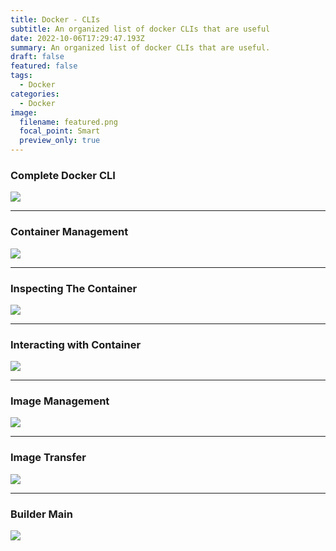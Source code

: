 ```yaml
---
title: Docker - CLIs
subtitle: An organized list of docker CLIs that are useful
date: 2022-10-06T17:29:47.193Z
summary: An organized list of docker CLIs that are useful.
draft: false
featured: false
tags:
  - Docker
categories:
  - Docker
image:
  filename: featured.png
  focal_point: Smart
  preview_only: true
---
```

### Complete Docker CLI

![](https://s3.us-west-2.amazonaws.com/secure.notion-static.com/68026909-c6e5-4e63-9ce2-fb043b2a29a9/Untitled.png?X-Amz-Algorithm=AWS4-HMAC-SHA256&X-Amz-Content-Sha256=UNSIGNED-PAYLOAD&X-Amz-Credential=AKIAT73L2G45EIPT3X45%2F20221006%2Fus-west-2%2Fs3%2Faws4_request&X-Amz-Date=20221006T173131Z&X-Amz-Expires=86400&X-Amz-Signature=23f1252dc4fd30c7372d6a7da023c6553c09a4cb31cc1225f276e9a2e4671fb4&X-Amz-SignedHeaders=host&response-content-disposition=filename%20%3D%22Untitled.png%22&x-id=GetObject)

- - -

### Container Management

![](https://s3.us-west-2.amazonaws.com/secure.notion-static.com/508b16a5-987d-4b84-86f0-9526e3f4c00b/Untitled.png?X-Amz-Algorithm=AWS4-HMAC-SHA256&X-Amz-Content-Sha256=UNSIGNED-PAYLOAD&X-Amz-Credential=AKIAT73L2G45EIPT3X45%2F20221006%2Fus-west-2%2Fs3%2Faws4_request&X-Amz-Date=20221006T173152Z&X-Amz-Expires=86400&X-Amz-Signature=d04fdd115570d899fb650e20c6710a228a81d281ef69362ebfac413042a70b9b&X-Amz-SignedHeaders=host&response-content-disposition=filename%20%3D%22Untitled.png%22&x-id=GetObject)

- - -

### **Inspecting The Container**

![](https://s3.us-west-2.amazonaws.com/secure.notion-static.com/3923809b-ff3c-42f5-a0e0-a055d80ff870/Untitled.png?X-Amz-Algorithm=AWS4-HMAC-SHA256&X-Amz-Content-Sha256=UNSIGNED-PAYLOAD&X-Amz-Credential=AKIAT73L2G45EIPT3X45%2F20221006%2Fus-west-2%2Fs3%2Faws4_request&X-Amz-Date=20221006T173216Z&X-Amz-Expires=86400&X-Amz-Signature=5bf91d3dfd9452d7ec5951b5921bf5b88632584463bb15c21eb64f82f3b0c3fe&X-Amz-SignedHeaders=host&response-content-disposition=filename%20%3D%22Untitled.png%22&x-id=GetObject)

- - -

### **Interacting with Container**

![](https://s3.us-west-2.amazonaws.com/secure.notion-static.com/2dbb0e16-7e9b-48f1-ad3b-abafce2dcbcf/Untitled.png?X-Amz-Algorithm=AWS4-HMAC-SHA256&X-Amz-Content-Sha256=UNSIGNED-PAYLOAD&X-Amz-Credential=AKIAT73L2G45EIPT3X45%2F20221006%2Fus-west-2%2Fs3%2Faws4_request&X-Amz-Date=20221006T173231Z&X-Amz-Expires=86400&X-Amz-Signature=2a3587d064d141a805b5d1a7d96c4d1ea81c645a95328ed5cc85311eda0e21e2&X-Amz-SignedHeaders=host&response-content-disposition=filename%20%3D%22Untitled.png%22&x-id=GetObject)

- - -

### **Image Management**

![](https://s3.us-west-2.amazonaws.com/secure.notion-static.com/d9be5a36-e5e3-40aa-9c7c-cd8d58ceb18e/Untitled.png?X-Amz-Algorithm=AWS4-HMAC-SHA256&X-Amz-Content-Sha256=UNSIGNED-PAYLOAD&X-Amz-Credential=AKIAT73L2G45EIPT3X45%2F20221006%2Fus-west-2%2Fs3%2Faws4_request&X-Amz-Date=20221006T173247Z&X-Amz-Expires=86400&X-Amz-Signature=896935809e938fa77cc814061d4e837a463de8c62ce0a4caef5e3b328af1828a&X-Amz-SignedHeaders=host&response-content-disposition=filename%20%3D%22Untitled.png%22&x-id=GetObject)

- - -

### Image Transfer

![](https://s3.us-west-2.amazonaws.com/secure.notion-static.com/75bff3bb-1768-4108-9657-7175b99f2e1a/Untitled.png?X-Amz-Algorithm=AWS4-HMAC-SHA256&X-Amz-Content-Sha256=UNSIGNED-PAYLOAD&X-Amz-Credential=AKIAT73L2G45EIPT3X45%2F20221006%2Fus-west-2%2Fs3%2Faws4_request&X-Amz-Date=20221006T173301Z&X-Amz-Expires=86400&X-Amz-Signature=8f4b5e867c25e6d27fe76f862a0e89f91b33cc4f733985f68728dae6b93bb3ba&X-Amz-SignedHeaders=host&response-content-disposition=filename%20%3D%22Untitled.png%22&x-id=GetObject)

- - -

### **Builder Main**

![](https://s3.us-west-2.amazonaws.com/secure.notion-static.com/11671f7b-fad2-4fd9-8f1a-1208e29c3cf5/Untitled.png?X-Amz-Algorithm=AWS4-HMAC-SHA256&X-Amz-Content-Sha256=UNSIGNED-PAYLOAD&X-Amz-Credential=AKIAT73L2G45EIPT3X45%2F20221006%2Fus-west-2%2Fs3%2Faws4_request&X-Amz-Date=20221006T173316Z&X-Amz-Expires=86400&X-Amz-Signature=23d57186a2453e9713920e899cf6899163a2315aacc6cedc4402ec4fcb766fa0&X-Amz-SignedHeaders=host&response-content-disposition=filename%20%3D%22Untitled.png%22&x-id=GetObject)